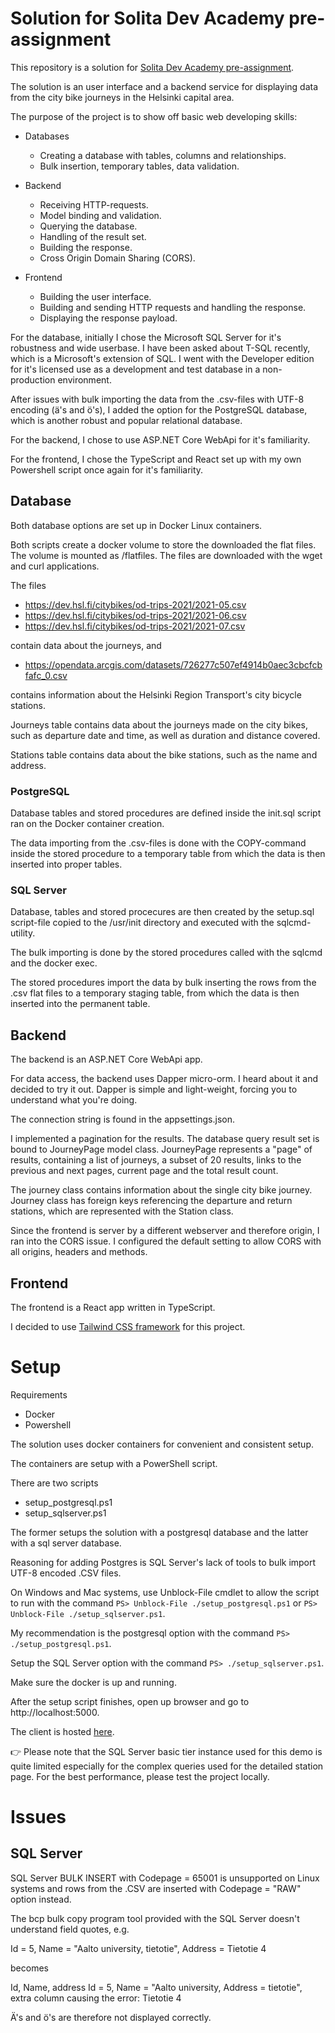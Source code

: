 # Solution for Solita Dev Academy pre-assignment

This repository is a solution for [Solita Dev Academy pre-assignment](https://github.com/solita/dev-academy-2023-exercise).

The solution is an user interface and a backend service for displaying data from the city bike journeys in the Helsinki capital area.

The purpose of the project is to show off basic web developing skills: 

* Databases
    * Creating a database with tables, columns and relationships.
    * Bulk insertion, temporary tables, data validation.

* Backend
    * Receiving HTTP-requests.
    * Model binding and validation.
    * Querying the database.
    * Handling of the result set.
    * Building the response.
    * Cross Origin Domain Sharing (CORS).

* Frontend
    * Building the user interface.
    * Building and sending HTTP requests and handling the response.
    * Displaying the response payload.

For the database, initially I chose the Microsoft SQL Server for it's robustness and wide userbase. I have been asked about T-SQL recently, which is a Microsoft's extension of SQL. I went with the Developer edition for it's licensed use as a development and test database in a non-production environment.

After issues with bulk importing the data from the .csv-files with UTF-8 encoding (ä's and ö's), I added the option for the PostgreSQL database, which is another robust and popular relational database.

For the backend, I chose to use ASP.NET Core WebApi for it's familiarity.

For the frontend, I chose the TypeScript and React set up with my own Powershell script once again for it's familiarity.

## Database

Both database options are set up in Docker Linux containers.

Both scripts create a docker volume to store the downloaded the flat files. The volume is mounted as /flatfiles. The files are downloaded with the wget and curl applications.

The files

* <https://dev.hsl.fi/citybikes/od-trips-2021/2021-05.csv>
* <https://dev.hsl.fi/citybikes/od-trips-2021/2021-06.csv>
* <https://dev.hsl.fi/citybikes/od-trips-2021/2021-07.csv>

contain data about the journeys, and

* <https://opendata.arcgis.com/datasets/726277c507ef4914b0aec3cbcfcbfafc_0.csv>

contains information about the Helsinki Region Transport's city bicycle stations.

Journeys table contains data about the journeys made on the city bikes, such as departure date and time, as well as duration and distance covered.

Stations table contains data about the bike stations, such as the name and address.

### PostgreSQL

Database tables and stored procedures are defined inside the init.sql script ran on the Docker container creation.

The data importing from the .csv-files is done with the COPY-command inside the stored procedure to a temporary table from which the data is then inserted into proper tables.

### SQL Server

Database, tables and stored procecures are then created by the setup.sql script-file copied to the /usr/init directory and executed with the sqlcmd-utility.

The bulk importing is done by the stored procedures called with the sqlcmd and the docker exec.

The stored procedures import the data by bulk inserting the rows from the .csv flat files to a temporary staging table, from which the data is then inserted into the permanent table. 

## Backend

The backend is an ASP.NET Core WebApi app.

For data access, the backend uses Dapper micro-orm. I heard about it and decided to try it out. Dapper is simple and light-weight, forcing you to understand what you're doing.

The connection string is found in the appsettings.json. 

I implemented a pagination for the results. The database query result set is bound to JourneyPage model class. JourneyPage represents a "page" of results, containing a list of journeys, a subset of 20 results, links to the previous and next pages, current page and the total result count.

The journey class contains information about the single city bike journey. Journey class has foreign keys referencing the departure and return stations, which are represented with the Station class.

Since the frontend is server by a different webserver and therefore origin, I ran into the CORS issue. I configured the default setting to allow CORS with all origins, headers and methods.

## Frontend

The frontend is a React app written in TypeScript.

I decided to use [Tailwind CSS framework](https://tailwindcss.com/) for this project.

# Setup

Requirements

* Docker
* Powershell

The solution uses docker containers for convenient and consistent setup.

The containers are setup with a PowerShell script.

There are two scripts

* setup_postgresql.ps1
* setup_sqlserver.ps1

The former setups the solution with a postgresql database and the latter with a sql server database.

Reasoning for adding Postgres is SQL Server's lack of tools to bulk import UTF-8 encoded .CSV files. 

On Windows and Mac systems, use Unblock-File cmdlet to allow the script to run with the command `PS> Unblock-File ./setup_postgresql.ps1` or `PS> Unblock-File ./setup_sqlserver.ps1`.

My recommendation is the postgresql option with the command `PS> ./setup_postgresql.ps1`.

Setup the SQL Server option with the command `PS> ./setup_sqlserver.ps1`.

Make sure the docker is up and running.

After the setup script finishes, open up browser and go to http://localhost:5000.

The client is hosted [here](https://victorious-bay-04e773803.2.azurestaticapps.net/).

:point_right: Please note that the SQL Server basic tier instance used for this demo is quite limited especially for the complex queries used for the detailed station page. For the best performance, please test the project locally.

# Issues

## SQL Server

SQL Server BULK INSERT with Codepage = 65001 is unsupported on Linux systems and rows from the .CSV are inserted with Codepage = "RAW" option instead.

The bcp bulk copy program tool provided with the SQL Server doesn't understand field quotes, e.g.

Id = 5, Name = "Aalto university, tietotie", Address = Tietotie 4

becomes

Id, Name, address
Id = 5, Name = "Aalto university, Address = tietotie", extra column causing the error: Tietotie 4

Ä's and ö's are therefore not displayed correctly.